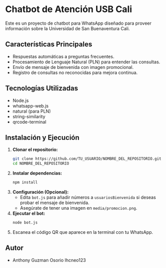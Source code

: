 # Chatbot de Atención USB Cali

Este es un proyecto de chatbot para WhatsApp diseñado para proveer información sobre la Universidad de San Buenaventura Cali.

## Características Principales

*   Respuestas automáticas a preguntas frecuentes.
*   Procesamiento de Lenguaje Natural (PLN) para entender las consultas.
*   Envío de mensaje de bienvenida con imagen promocional.
*   Registro de consultas no reconocidas para mejora continua.

## Tecnologías Utilizadas

*   Node.js
*   whatsapp-web.js
*   natural (para PLN)
*   string-similarity
*   qrcode-terminal

## Instalación y Ejecución

1.  **Clonar el repositorio:**
    ```bash
    git clone https://github.com/TU_USUARIO/NOMBRE_DEL_REPOSITORIO.git
    cd NOMBRE_DEL_REPOSITORIO
    ```
2.  **Instalar dependencias:**
    ```bash
    npm install
    ```
3.  **Configuración (Opcional):**
    *   Edita `bot.js` para añadir números a `usuariosBienvenida` si deseas probar el mensaje de bienvenida.
    *   Asegúrate de tener una imagen en `media/promocion.png`.
4.  **Ejecutar el bot:**
    ```bash
    node bot.js
    ```
5.  Escanea el código QR que aparece en la terminal con tu WhatsApp.
## Autor

*   Anthony Guzman Osorio lhcneo123
